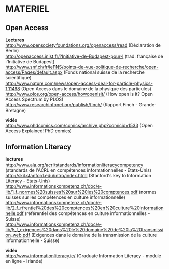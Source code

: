 # MATERIEL


## Open Access

**Lectures**<br/>
http://www.opensocietyfoundations.org/openaccess/read (Déclaration de Berlin)<br/>
http://openaccess.inist.fr/?Initiative-de-Budapest-pour-l (trad. française de l'Initiative de Budapest)<br/>
http://www.snf.ch/fr/leFNS/points-de-vue-politique-de-recherche/open-access/Pages/default.aspx (Fonds national suisse de la recherche scientifique)<br/>
http://www.nature.com/news/open-access-deal-for-particle-physics-1.11468 (Open Access dans le domaine de la physique des particules)<br/>
http://www.plos.org/open-access/howopenisit/ (How open is it? Open Access Spectrum by PLOS)<br/>
http://www.researchinfonet.org/publish/finch/ (Rapport Finch - Grande-Bretagne)<br/>

**vidéo**<br/>
http://www.phdcomics.com/comics/archive.php?comicid=1533 (Open Access Explained! PhD comics)


## Information Literacy

**lectures**<br/>
http://www.ala.org/acrl/standards/informationliteracycompetency (standards de l'ACRL en compétences informationnelles - Etats-Unis)<br/>
http://skil.stanford.edu/intro/index.html (Stanford's key to Information Literacy - Etats-Unis)<br/>
http://www.informationskompetenz.ch/doc/e-lib/1_f_normes%20suisses%20sur%20les%20comptences.pdf (normes suisses sur les compétences en culture informationnelle)<br/>
http://www.informationskompetenz.ch/doc/e-lib/2_f_rfrentiel%20des%20comptences%20en%20culture%20informationnelle.pdf (référentiel des compétences en culture informationnelles - Suisse)<br/>
http://www.informationskompetenz.ch/doc/e-lib/5_f_exigences%20dans%20le%20domaine%20de%20la%20transmission_web.pdf (Exigences dans le domaine de la transmission de la culture informationnelle - Suisse)<br/>

**vidéo**<br/>
http://www.informationliteracy.ie/ (Graduate Information Literacy - module en ligne - Irlande)